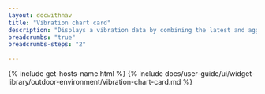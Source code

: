 ```yaml
---
layout: docwithnav
title: "Vibration chart card"
description: "Displays a vibration data by combining the latest and aggregated values with an optional simplified chart."
breadcrumbs: "true"
breadcrumbs-steps: "2"

---
```

{% include get-hosts-name.html %}
{% include docs/user-guide/ui/widget-library/outdoor-environment/vibration-chart-card.md %}
